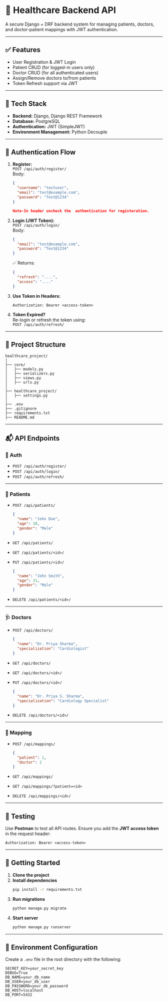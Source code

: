 
# 🏥 Healthcare Backend API

A secure Django + DRF backend system for managing patients, doctors, and doctor-patient mappings with JWT authentication.

---

## ✅ Features

- User Registration & JWT Login
- Patient CRUD (for logged-in users only)
- Doctor CRUD (for all authenticated users)
- Assign/Remove doctors to/from patients
- Token Refresh support via JWT

---

## 🔧 Tech Stack

- **Backend:** Django, Django REST Framework
- **Database:** PostgreSQL
- **Authentication:** JWT (SimpleJWT)
- **Environment Management:** Python Decouple

---

## 🔐 Authentication Flow

1. **Register:**  
   `POST /api/auth/register/`  
   Body:
   ```json
   {
     "username": "testuser",
     "email": "test@example.com",
     "password": "Test@1234"
   }
   
   Note-In header uncheck the  authentication for registeration.
   ```

2. **Login (JWT Token):**  
   `POST /api/auth/login/`  
   Body:
   ```json
   {
     "email": "test@example.com",
     "password": "Test@1234"
   }
   ```
   ✅ Returns:
   ```json
   {
     "refresh": "....",
     "access": "...."
   }
   ```

3. **Use Token in Headers:**  
   ```
   Authorization: Bearer <access-token>
   ```

4. **Token Expired?**  
   Re-login or refresh the token using:  
   `POST /api/auth/refresh/`

---

## 📁 Project Structure

```
healthcare_project/
│
├── core/
│   ├── models.py
│   ├── serializers.py
│   ├── views.py
│   ├── urls.py
│
├── healthcare_project/
│   ├── settings.py
│
├── .env
├── .gitignore
├── requirements.txt
├── README.md
```

---

## 📬 API Endpoints

### 🔑 Auth

- `POST /api/auth/register/`
- `POST /api/auth/login/`
- `POST /api/auth/refresh/`

---

### 👤 Patients

- `POST /api/patients/`  
  ```json
  {
    "name": "John Doe",
    "age": 30,
    "gender": "Male"
  }
  ```

- `GET /api/patients/`  
- `GET /api/patients/<id>/`  
- `PUT /api/patients/<id>/`  
  ```json
  {
    "name": "John Smith",
    "age": 31,
    "gender": "Male"
  }
  ```
- `DELETE /api/patients/<id>/`

---

### 🩺 Doctors

- `POST /api/doctors/`  
  ```json
  {
    "name": "Dr. Priya Sharma",
    "specialization": "Cardiologist"
  }
  ```

- `GET /api/doctors/`  
- `GET /api/doctors/<id>/`  
- `PUT /api/doctors/<id>/`  
  ```json
  {
    "name": "Dr. Priya S. Sharma",
    "specialization": "Cardiology Specialist"
  }
  ```
- `DELETE /api/doctors/<id>/`

---

### 🔗 Mapping

- `POST /api/mappings/`  
  ```json
  {
    "patient": 1,
    "doctor": 2
  }
  ```

- `GET /api/mappings/`  
- `GET /api/mappings/?patient=<id>`  
- `DELETE /api/mappings/<id>/`

---

## 🧪 Testing

Use **Postman** to test all API routes. Ensure you add the **JWT access token** in the request header:

```
Authorization: Bearer <access-token>
```

---

## 🚀 Getting Started

1. **Clone the project**
2. **Install dependencies**
   ```bash
   pip install -r requirements.txt
   ```
3. **Run migrations**
   ```bash
   python manage.py migrate
   ```
4. **Start server**
   ```bash
   python manage.py runserver
   ```

---

## 🔐 Environment Configuration

Create a `.env` file in the root directory with the following:

```dotenv
SECRET_KEY=your_secret_key
DEBUG=True
DB_NAME=your_db_name
DB_USER=your_db_user
DB_PASSWORD=your_db_password
DB_HOST=localhost
DB_PORT=5432
```
